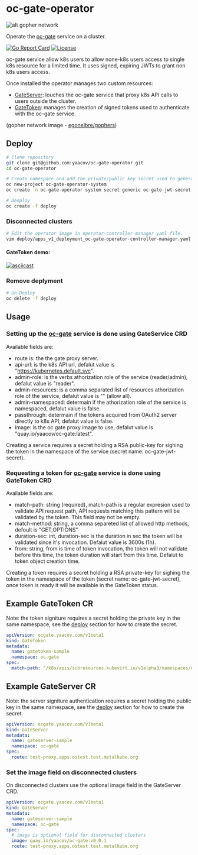 # oc-gate-operator

![alt gopher network](https://raw.githubusercontent.com/yaacov/oc-gate/main/web/public/network-side.png)

Operate the [oc-gate](https://github.com/yaacov/oc-gate) service on a cluster.

[![Go Report Card](https://goreportcard.com/badge/github.com/yaacov/oc-gate-operator)](https://goreportcard.com/report/github.com/yaacov/oc-gate-operator)
[![License](https://img.shields.io/badge/License-Apache%202.0-blue.svg)](https://opensource.org/licenses/Apache-2.0)

oc-gate service allow k8s users to allow none-k8s users access to single k8s resource for a limited time.
It uses signed, expiring JWTs to grant non k8s users access.

Once installed the operator manages two custom resources:

- [GateServer](#example_gateserver_cr): louches the oc-gate service that proxy k8s API calls to users outside the cluster.
- [GateToken](#example_gatetoken_cr): manages the creation of signed tokens used to authenticate with the oc-gate service.

(gopher network image - [egonelbre/gophers](https://github.com/egonelbre/gophers))

## Deploy

``` bash
# Clone repository
git clone git@github.com:yaacov/oc-gate-operator.git
cd oc-gate-operator

# Create namespace and add the private/public key secret used to generate tokens
oc new-project oc-gate-operator-system
oc create -n oc-gate-operator-system secret generic oc-gate-jwt-secret --from-file=test/cert.pem --from-file=test/key.pem

# Deoploy
oc create -f deploy
```

### Disconnected clusters

``` bash
# Edit the operator image in operator-controller-manager yaml file.
vim deploy/apps_v1_deployment_oc-gate-operator-controller-manager.yaml
```

#### GateToken demo:

[![asciicast](https://asciinema.org/a/397136.svg)](https://asciinema.org/a/397136)

### Remove deplyment

```bash
# Un-Deploy
oc delete -f deploy
```

## Usage

### Setting up the [oc-gate](https://github.com/yaacov/oc-gate) service is done using GateService CRD

Available fields are:

- route is: the the gate proxy server.
- api-url: is the k8s API url, defalut value is "https://kubernetes.default.svc".
- admin-role: is the verbs athorization role of the service (reader/admin), defalut value is "reader".
- admin-resources: is a comma separated list of resources athorization role of the service, defalut value is "" (allow all).
- admin-namespaced: determain if the athorization role of the service is namespaced, defalut value is false.
- passthrough: determain if  the tokens acquired from OAuth2 server directly to k8s API, defalut value is false.
- image: is the oc gate proxy image to use, defalut value is "quay.io/yaacov/oc-gate:latest".

Creating a service requires a secret holding a RSA public-key for sighing the token in the namespace of the service (secret name: oc-gate-jwt-secret).

### Requesting a token for [oc-gate](https://github.com/yaacov/oc-gate) service is done using GateToken CRD

Available fields are:

- match-path: string (required), match-path is a regular expresion used to validate API request path, API requests matching this pattern will be validated by the token. This field may not be empty.
- match-method: string, a comma separeted list of allowed http methods, defoult is "GET,OPTIONS"
- duration-sec: int, duration-sec is the duration in sec the token will be validated since it's invocation. Defalut value is 3600s (1h).
- from: string, from is time of token invocation, the token will not validate before this time, the token duration will start from this time. Defalut to token object creation time.

Creating a token requires a secret holding a RSA private-key for sighing the token in the namespace of the token (secret name: oc-gate-jwt-secret), once token is ready it will be available in the GateToken status.

## Example GateToken CR

Note: the token signiture requires a secret holding the private key in the same namespace, see the [deploy](#deploy) section for how to create the secret.

```yaml
apiVersion: ocgate.yaacov.com/v1beta1
kind: GateToken
metadata:
  name: gatetoken-sample
  namespace: oc-gate
spec:
  match-path: ^/k8s/apis/subresources.kubevirt.io/v1alpha3/namespaces/default/virtualmachineinstances/my-vm/vnc
```

## Example GateServer CR

Note: the server signiture authentication requires a secret holding the public key in the same namespace, see the [deploy](#deploy) section for how to create the secret.

```yaml
apiVersion: ocgate.yaacov.com/v1beta1
kind: GateServer
metadata:
  name: gateserver-sample
  namespace: oc-gate
spec:
  route: test-proxy.apps.ostest.test.metalkube.org
```

### Set the image field on disconnected clusters

On disconnected clusters use the optional image field in the GateServer CRD.

```yaml
apiVersion: ocgate.yaacov.com/v1beta1
kind: GateServer
metadata:
  name: gateserver-sample
  namespace: oc-gate
spec:
  # image is optional field for disconnected clusters
  image: quay.io/yaacov/oc-gate:v0.0.1
  route: test-proxy.apps.ostest.test.metalkube.org
```
